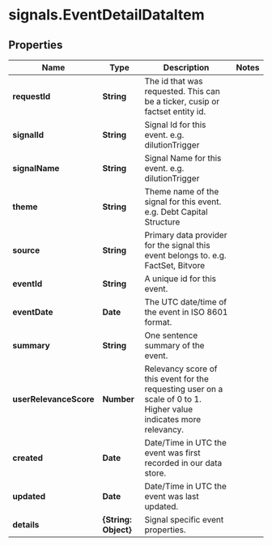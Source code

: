 # signals.EventDetailDataItem

## Properties

Name | Type | Description | Notes
------------ | ------------- | ------------- | -------------
**requestId** | **String** | The id that was requested. This can be a ticker, cusip or factset entity id. | 
**signalId** | **String** | Signal Id for this event. e.g. dilutionTrigger | 
**signalName** | **String** | Signal Name for this event. e.g. dilutionTrigger | 
**theme** | **String** | Theme name of the signal for this event. e.g. Debt Capital Structure | 
**source** | **String** | Primary data provider for the signal this event belongs to. e.g. FactSet, Bitvore | 
**eventId** | **String** | A unique id for this event. | 
**eventDate** | **Date** | The UTC date/time of the event in ISO 8601 format. | 
**summary** | **String** | One sentence summary of the event. | 
**userRelevanceScore** | **Number** | Relevancy score of this event for the requesting user on a scale of 0 to 1. Higher value indicates more relevancy. | 
**created** | **Date** | Date/Time in UTC the event was first recorded in our data store. | 
**updated** | **Date** | Date/Time in UTC the event was last updated. | 
**details** | **{String: Object}** | Signal specific event properties. | 



